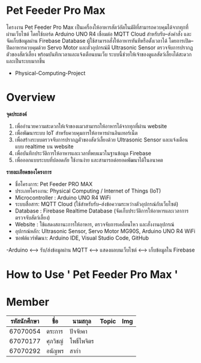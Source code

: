 
# Pet Feeder Pro Max
โครงงาน Pet Feeder Pro Max เป็นเครื่องให้อาหารสัตว์อัตโนมัติที่สามารถควบคุมได้จากทุกที่ผ่านเว็บไซต์ โดยใช้บอร์ด Arduino UNO R4  เชื่อมต่อ MQTT Cloud สำหรับรับ–ส่งคำสั่ง และจัดเก็บข้อมูลผ่าน Firebase Database 
ผู้ใช้สามารถสั่งให้อาหารทันทีหรือตั้งเวลาได้ โดยการเปิด–ปิดอาหารควบคุมด้วย Servo Motor 
และตัวอุปกรณ์มี Ultrasonic Sensor ตรวจจับการปรากฏตัวของสัตว์เลี้ยง พร้อมบันทึกเวลาและแจ้งเตือนบนเว็บ  ระบบนี้ช่วยให้เจ้าของดูแลสัตว์เลี้ยงได้สะดวกและเป็นระบบมากขึ้น
- Physical-Computing-Project



# Overview
**จุดประสงค์**
1.  เพื่ออำนวยความสะดวกให้เจ้าของแมวสามารถให้อาหารได้จากทุกที่ผ่าน website
2.  เพื่อพัฒนาระบบ IoT สำหรับควบคุมการให้อาหารผ่านอินเทอร์เน็ต
3. เพื่อสร้างระบบตรวจจับการปรากฏตัวของสัตว์เลี้ยงด้วย Ultrasonic Sensor และแจ้งเตือนแบบ realtime บน website
4. เพื่อบันทึกประวัติการให้อาหารและเวลาที่พบแมวในฐานข้อมูล Firebase
5. เพื่อออกแบบระบบที่ปลอดภัย ใช้งานง่าย และสามารถต่อยอดพัฒนาได้ในอนาคต

**รายละเอียดของโครงการ**

- ชื่อโครงการ: Pet Feeder PRO MAX
- ประเภทโครงงาน: Physical Computing / Internet of Things (IoT)
- Microcontroller : Arduino UNO R4 WiFi
- ระบบสื่อสาร: MQTT Cloud (ใช้สำหรับรับ–ส่งข้อความระหว่างตัวอุปกรณ์กับเว็บไซต์)
- Database : Firebase Realtime Database (จัดเก็บประวัติการให้อาหารและเวลาการตรวจจับสัตว์เลี้ยง)
- Website : ใช้แสดงสถานะการให้อาหาร, ตรวจจับการเคลื่อนไหว และสั่งงานอุปกรณ์
- อุปกรณ์หลัก: Ultrasonic Sensor, Servo Motor MG90S, Arduino UNO R4 WiFi
- ซอฟต์แวร์พัฒนา: Arduino IDE, Visual Studio Code, GitHub

-Arduino  <-->  รับ/ส่งข้อมูลผ่าน MQTT  <-->  แสดงผลบนเว็บไซต์  <-->  เก็บข้อมูลใน Firebase

# How to Use ' Pet Feeder Pro Max ' 




# Member

| รหัสนักศึกษา | ชื่อ | นามสกุล | Topic | Img |
| --- | --- | --- | --- | --- |
| 67070054  |ตระการ   |ปัจจัยคา  |           |                                |
| 67070177   |ศุภวิชญ์      |โพธิ์ไพจิตร         |           |                              |
| 67070292   |อนัญพร     |สากำ          |          |                               |

